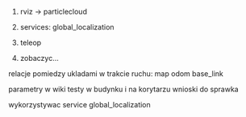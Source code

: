 <node pkg="amcl" type="amcl" name="amcl">
	<remap from="scan" to="scan_raw"/>
</node>

<!--<node ..... static_transform_publisher ...
	-->

1. rviz -> particlecloud

2. services:
	global_localization

3. teleop

4. zobaczyc...

relacje pomiedzy ukladami w trakcie ruchu:
	map	
	odom
	base_link

parametry w wiki
testy w budynku i na korytarzu
wnioski do sprawka

wykorzystywac service global_localization